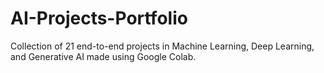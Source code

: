 # AI-Projects-Portfolio
Collection of 21 end-to-end projects in Machine Learning, Deep Learning, and Generative AI made using Google Colab.

